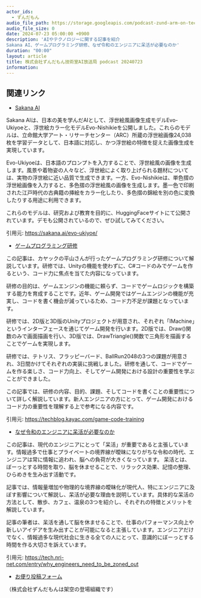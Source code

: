 ```yaml
---
actor_ids:
  - ずんだもん
audio_file_path: https://storage.googleapis.com/podcast-zund-arm-on-tech/audio/株式会社ずんだもん技術室AI放送局_podcast_20240723.mp3
audio_file_size: 0
date: 2024-07-23 05:00:00 +0900
description: 'AIやテクノロジーに関する記事を紹介  
Sakana AI、ゲームプログラミング研修、なぜ令和のエンジニアに呆活が必要なのか'
duration: "00:00"
layout: article
title: 株式会社ずんだもん技術室AI放送局 podcast 20240723
information: 
---
```


## 関連リンク


- [Sakana AI](https://sakana.ai/evo-ukiyoe/)  



Sakana AIは、日本の美を学んだAIとして、浮世絵風画像生成モデルEvo-Ukiyoeと、浮世絵カラー化モデルEvo-Nishikieを公開しました。これらのモデルは、立命館大学アート・リサーチセンター（ARC）所蔵の浮世絵画像24,038枚を学習データとして、日本語に対応し、かつ浮世絵の特徴を捉えた画像生成を実現しています。

Evo-Ukiyoeは、日本語のプロンプトを入力することで、浮世絵風の画像を生成します。風景や着物姿の人々など、浮世絵によく取り上げられる題材については、実物の浮世絵に近い品質で生成できます。一方、Evo-Nishikieは、単色摺の浮世絵画像を入力すると、多色摺の浮世絵風の画像を生成します。墨一色で印刷された江戸時代の古典籍の挿絵をカラー化したり、多色摺の錦絵を別の色に変換したりする用途に利用できます。

これらのモデルは、研究および教育を目的に、HuggingFaceサイトにて公開されています。デモも公開されているので、ぜひ試してみてください。


引用元: https://sakana.ai/evo-ukiyoe/


- [ゲームプログラミング研修](https://techblog.kayac.com/game-code-training)  


この記事は、カヤックの平山さんが行ったゲームプログラミング研修について解説しています。研修では、Unityの機能を使わずに、C#コードのみでゲームを作るという、コード力に焦点を当てた内容になっています。

研修の目的は、ゲームエンジンの機能に頼らず、コードでゲームロジックを構築する能力を育成することです。近年、ゲーム開発ではゲームエンジンの機能が充実し、コードを書く機会が減っているため、コード力不足が課題となっています。

研修では、2D版と3D版のUnityプロジェクトが用意され、それぞれ「IMachine」というインターフェースを通じてゲーム開発を行います。2D版では、Draw()関数のみで画面描画を行い、3D版では、DrawTriangle()関数で三角形を描画することでゲームを実現します。

研修では、テトリス、フラッピーバード、BallRun2048の3つの課題が用意され、3日間かけてそれぞれの実装に挑戦しました。研修を通して、コードでゲームを作る楽しさ、コード力向上、そしてゲーム開発における設計の重要性を学ぶことができました。

この記事では、研修の内容、目的、課題、そしてコードを書くことの重要性について詳しく解説しています。新人エンジニアの方にとって、ゲーム開発におけるコード力の重要性を理解する上で参考になる内容です。

引用元: https://techblog.kayac.com/game-code-training


- [なぜ令和のエンジニアに呆活が必要なのか](https://tech.nri-net.com/entry/why_engineers_need_to_be_zoned_out)  


この記事は、現代のエンジニアにとって「呆活」が重要であると主張しています。情報過多で仕事とプライベートの境界線が曖昧になりがちな令和の時代、エンジニアは常に情報に追われ、脳への負荷が大きくなっています。 呆活とは、ぼーっとする時間を取り、脳を休ませることで、リラックス効果、記憶の整理、ひらめきを生み出す活動です。

記事では、情報量増加や物理的な境界線の曖昧化が現代人、特にエンジニアに及ぼす影響について解説し、呆活が必要な理由を説明しています。具体的な呆活の方法として、散歩、カフェ、温泉の3つを紹介し、それぞれの特徴とメリットを解説しています。

記事の筆者は、呆活を通して脳を休ませることで、仕事のパフォーマンス向上や新しいアイデアを生み出すことが可能になると主張しています。エンジニアだけでなく、情報過多な現代社会に生きる全ての人にとって、意識的にぼーっとする時間を作る大切さを訴えています。 


引用元: https://tech.nri-net.com/entry/why_engineers_need_to_be_zoned_out



- [お便り投稿フォーム](https://forms.gle/ffg4JTfqdiqK62qf9)

（株式会社ずんだもんは架空の登場組織です）
